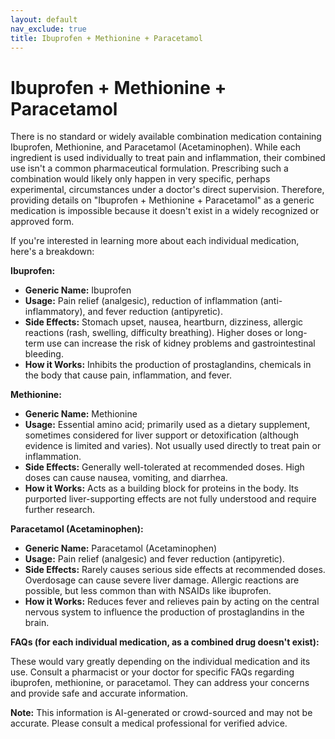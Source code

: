 ```yaml
---
layout: default
nav_exclude: true
title: Ibuprofen + Methionine + Paracetamol
---
```


# Ibuprofen + Methionine + Paracetamol

There is no standard or widely available combination medication containing Ibuprofen, Methionine, and Paracetamol (Acetaminophen).  While each ingredient is used individually to treat pain and inflammation, their combined use isn't a common pharmaceutical formulation.  Prescribing such a combination would likely only happen in very specific, perhaps experimental, circumstances under a doctor's direct supervision. Therefore, providing details on "Ibuprofen + Methionine + Paracetamol" as a generic medication is impossible because it doesn't exist in a widely recognized or approved form.

If you're interested in learning more about each individual medication, here's a breakdown:

**Ibuprofen:**

* **Generic Name:** Ibuprofen
* **Usage:**  Pain relief (analgesic), reduction of inflammation (anti-inflammatory), and fever reduction (antipyretic).
* **Side Effects:**  Stomach upset, nausea, heartburn, dizziness, allergic reactions (rash, swelling, difficulty breathing).  Higher doses or long-term use can increase the risk of kidney problems and gastrointestinal bleeding.
* **How it Works:**  Inhibits the production of prostaglandins, chemicals in the body that cause pain, inflammation, and fever.

**Methionine:**

* **Generic Name:** Methionine
* **Usage:**  Essential amino acid; primarily used as a dietary supplement, sometimes considered for liver support or detoxification (although evidence is limited and varies).  Not usually used directly to treat pain or inflammation.
* **Side Effects:**  Generally well-tolerated at recommended doses.  High doses can cause nausea, vomiting, and diarrhea.
* **How it Works:**  Acts as a building block for proteins in the body.  Its purported liver-supporting effects are not fully understood and require further research.

**Paracetamol (Acetaminophen):**

* **Generic Name:** Paracetamol (Acetaminophen)
* **Usage:** Pain relief (analgesic) and fever reduction (antipyretic).
* **Side Effects:**  Rarely causes serious side effects at recommended doses.  Overdosage can cause severe liver damage.  Allergic reactions are possible, but less common than with NSAIDs like ibuprofen.
* **How it Works:** Reduces fever and relieves pain by acting on the central nervous system to influence the production of prostaglandins in the brain.


**FAQs (for each individual medication, as a combined drug doesn't exist):**

These would vary greatly depending on the individual medication and its use.  Consult a pharmacist or your doctor for specific FAQs regarding ibuprofen, methionine, or paracetamol.  They can address your concerns and provide safe and accurate information.


**Note:** This information is AI-generated or crowd-sourced and may not be accurate. Please consult a medical professional for verified advice.